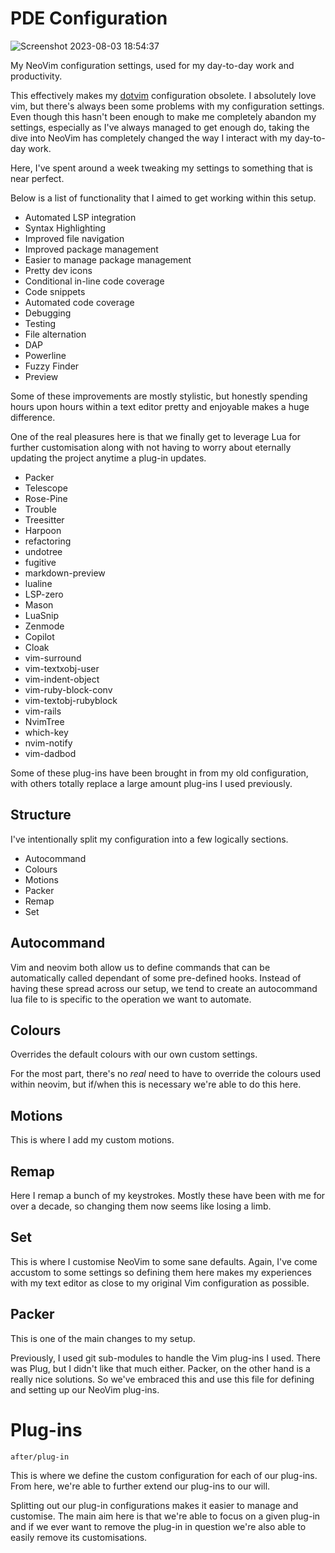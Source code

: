 # PDE Configuration

![Screenshot 2023-08-03 18:54:37](https://github.com/baphled/dotnvim/assets/37376/4dbfc542-0f54-4827-b9ac-a0e7bfec7ccf)

My NeoVim configuration settings, used for my day-to-day work and productivity.

This effectively makes my [dotvim](https://github.com/baphled/dotvim)
configuration obsolete. I absolutely love vim, but there's always been some
problems with my configuration settings. Even though this hasn't been enough to
make me completely abandon my settings, especially as I've always managed to get
enough do, taking the dive into NeoVim has completely changed the way I interact
with my day-to-day work.

Here, I've spent around a week tweaking my settings to something that is near
perfect.

Below is a list of functionality that I aimed to get working within this setup.

* Automated LSP integration
* Syntax Highlighting
* Improved file navigation
* Improved package management
* Easier to manage package management
* Pretty dev icons
* Conditional in-line code coverage
* Code snippets
* Automated code coverage
* Debugging
* Testing
* File alternation
* DAP
* Powerline
* Fuzzy Finder
* Preview

Some of these improvements are mostly stylistic, but honestly spending hours
upon hours within a text editor pretty and enjoyable makes a huge difference.

One of the real pleasures here is that we finally get to leverage Lua for
further customisation along with not having to worry about eternally updating
the project anytime a plug-in updates.

* Packer
* Telescope
* Rose-Pine
* Trouble
* Treesitter
* Harpoon
* refactoring
* undotree
* fugitive
* markdown-preview
* lualine
* LSP-zero
* Mason
* LuaSnip
* Zenmode
* Copilot
* Cloak
* vim-surround
* vim-textxobj-user
* vim-indent-object
* vim-ruby-block-conv
* vim-textobj-rubyblock
* vim-rails
* NvimTree
* which-key
* nvim-notify
* vim-dadbod

Some of these plug-ins have been brought in from my old configuration, with
others totally replace a large amount plug-ins I used previously.

## Structure

I've intentionally split my configuration into a few logically sections.

* Autocommand
* Colours
* Motions
* Packer
* Remap
* Set

## Autocommand

Vim and neovim both allow us to define commands that can be automatically called
dependant of some pre-defined hooks. Instead of having these spread across our
setup, we tend to create an autocommand lua file to is specific to the operation
we want to automate.

## Colours

Overrides the default colours with our own custom settings.

For the most part, there's no _real_ need to have to override the colours used
within neovim, but if/when this is necessary we're able to do this here.

## Motions

This is where I add my custom motions.

## Remap

Here I remap a bunch of my keystrokes. Mostly these have been with me for over
a decade, so changing them now seems like losing a limb.

## Set

This is where I customise NeoVim to some sane defaults. Again, I've come
accustom to some settings so defining them here makes my experiences with my
text editor as close to my original Vim configuration as possible.

## Packer

This is one of the main changes to my setup.

Previously, I used git sub-modules to handle the Vim plug-ins I used. There was
Plug, but I didn't like that much either. Packer, on the other hand is a really
nice solutions. So we've embraced this and use this file for defining and
setting up our NeoVim plug-ins.

# Plug-ins

`after/plug-in`

This is where we define the custom configuration for each of our plug-ins. From
here, we're able to further extend our plug-ins to our will.

Splitting out our plug-in configurations makes it easier to manage and
customise. The main aim here is that we're able to focus on a given plug-in and
if we ever want to remove the plug-in in question we're also able to easily
remove its customisations.
